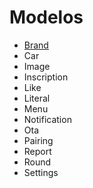 # Modelos

* [Brand](brands.md)
* Car
* Image
* Inscription
* Like
* Literal
* Menu
* Notification
* Ota
* Pairing
* Report
* Round
* Settings
